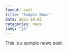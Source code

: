 ```yaml
---
layout: post
title: "Sample News"
date: 2023-10-01
categories: news
lang: "ja"
---
```


This is a sample news post.